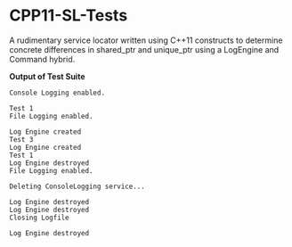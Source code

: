 CPP11-SL-Tests
==============

A rudimentary service locator written using C++11 constructs to determine concrete differences in shared_ptr and unique_ptr using a LogEngine and Command hybrid.

**Output of Test Suite**

    Console Logging enabled.

    Test 1
    File Logging enabled.

    Log Engine created
    Test 3
    Log Engine created
    Test 1
    Log Engine destroyed
    File Logging enabled.

    Deleting ConsoleLogging service...

    Log Engine destroyed
    Log Engine destroyed
    Closing Logfile

    Log Engine destroyed
